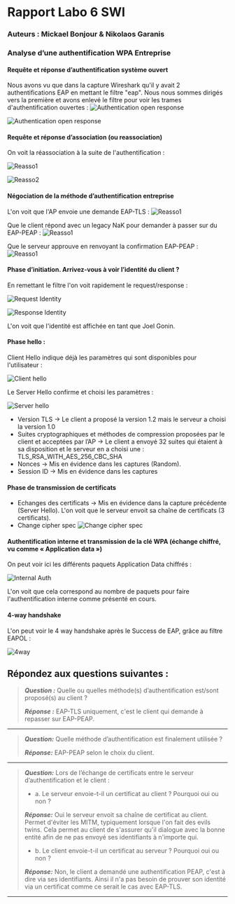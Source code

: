 # Rapport Labo 6 SWI
### Auteurs : Mickael Bonjour & Nikolaos Garanis

### Analyse d’une authentification WPA Entreprise

#### Requête et réponse d’authentification système ouvert
Nous avons vu que dans la capture Wireshark qu'il y avait 2 authentifications EAP en mettant le filtre "eap". Nous nous sommes dirigés vers la première et avons enlevé le filtre pour voir les trames d'authentification ouvertes :
![Authentication open response](./imgs/Auth1.PNG)

![Authentication open response](./imgs/Auth2.PNG)
#### Requête et réponse d’association (ou reassociation)
On voit la réassociation à la suite de l'authentification :

![Reasso1](./imgs/Reasso1.PNG)

![Reasso2](./imgs/Reasso2.PNG)
#### Négociation de la méthode d’authentification entreprise
L'on voit que l'AP envoie une demande EAP-TLS :
![Reasso1](./imgs/EAP-TLS.PNG)

Que le client répond avec un legacy NaK pour demander à passer sur du EAP-PEAP :
![Reasso1](./imgs/EAP-PEAP1.PNG)

Que le serveur approuve en renvoyant la confirmation EAP-PEAP :
![Reasso1](./imgs/EAP-PEAP2.PNG)

#### Phase d’initiation. Arrivez-vous à voir l’identité du client ?
En remettant le filtre l'on voit rapidement le request/response :

![Request Identity](./imgs/Request.PNG)

![Response Identity](./imgs/Response.PNG)

L'on voit que l'identité est affichée en tant que Joel Gonin.
#### Phase hello :
Client Hello indique déjà les paramètres qui sont disponibles pour l'utilisateur :

![Client hello](./imgs/ClientHello.PNG)

Le Server Hello confirme et choisi les paramètres :

![Server hello](./imgs/ServerHello.PNG)

* Version TLS -> Le client a proposé la version 1.2 mais le serveur a choisi la version 1.0
* Suites cryptographiques et méthodes de compression proposées par le client et acceptées par l’AP -> Le client a envoyé 32 suites qui étaient à sa disposition et le serveur en a choisi une : TLS_RSA_WITH_AES_256_CBC_SHA
* Nonces -> Mis en évidence dans les captures (Random).
* Session ID -> Mis en évidence dans les captures
#### Phase de transmission de certificats
* Echanges des certificats -> Mis en évidence dans la capture précédente (Server Hello). L'on voit que le serveur envoit sa chaîne de certificats (3 certificats).
* Change cipher spec
![Change cipher spec](./imgs/ChangeCipher.PNG)
#### Authentification interne et transmission de la clé WPA (échange chiffré, vu comme « Application data »)
On peut voir ici les différents paquets Application Data chiffrés :

![Internal Auth](./imgs/InternalAuth.PNG)

L'on voit que cela correspond au nombre de paquets pour faire l'authentification interne comme présenté en cours.
#### 4-way handshake
L'on peut voir le 4 way handshake après le Success de EAP, grâce au filtre EAPOL :

![4way](./imgs/4way.PNG)

## Répondez aux questions suivantes :
 
> **_Question :_** Quelle ou quelles méthode(s) d’authentification est/sont proposé(s) au client ?
> 
> **_Réponse :_** EAP-TLS uniquement, c'est le client qui demande à repasser sur EAP-PEAP.

---

> **_Question:_** Quelle méthode d’authentification est finalement utilisée ?
> 
> **_Réponse:_** EAP-PEAP selon le choix du client.

---

> **_Question:_** Lors de l’échange de certificats entre le serveur d’authentification et le client :
> 
> - a. Le serveur envoie-t-il un certificat au client ? Pourquoi oui ou non ?
> 
> **_Réponse:_** Oui le serveur envoit sa chaîne de certificat au client. Permet d'éviter les MITM, typiquement lorsque l'on fait des evils twins. Cela permet au client de s'assurer qu'il dialogue avec la bonne entité afin de ne pas envoyé ses identifiants à n'importe qui.
> 
> - b. Le client envoie-t-il un certificat au serveur ? Pourquoi oui ou non ?
> 
> **_Réponse:_** Non, le client a demandé une authentification PEAP, c'est à dire via ses identifiants. Ainsi il n'a pas besoin de prouver son identité via un certificat comme ce serait le cas avec EAP-TLS.
> 

---